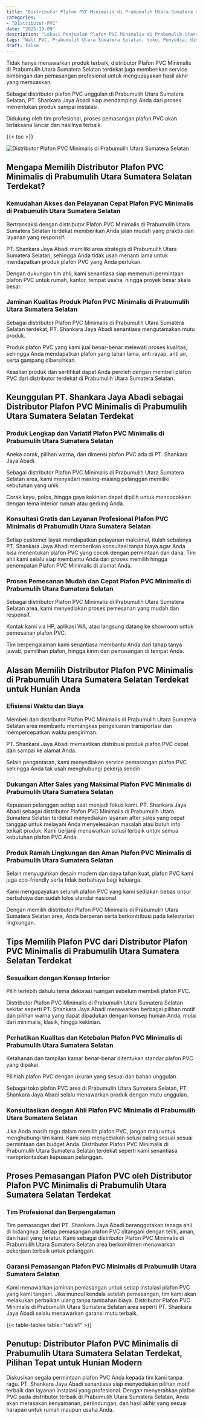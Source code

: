```yaml
---
title: "Distributor Plafon PVC Minimalis di Prabumulih Utara Sumatera Selatan"
categories: 
- "Distributor-PVC"
date: "2025-10-09"
description: "Lokasi Penjualan Plafon PVC Minimalis di Prabumulih Utara Sumatera Selatan bagi tempat tinggal, kantor, serta gerai. Panel unggulan, variasi motif, warna elegan, beserta servis pemasangan ditangani oleh tim berpengalaman serta garansi resmi!|Jasa distribusi Plafon PVC Minimalis di Prabumulih Utara Sumatera Selatan untuk keperluan hunian, kantor, atau toko, beserta produk unggulan dan penempatan oleh teknisi berpengalaman serta jaminan resmi.|Alternatif Plafon PVC Minimalis di Prabumulih Utara Sumatera Selatan yang terbukti bagi rumah, office, serta gerai, dengan panel unggulan dan instalasi oleh tim berpengalaman serta kepastian resmi.|Distribusi Plafon PVC Minimalis di Prabumulih Utara Sumatera Selatan untuk tempat tinggal, kantor, dan gerai, dengan material berkualitas dan penempatan ditangani oleh teknisi berpengalaman, dilengkapi beserta garansi resmi.}"
tags: "Wall PVC, Prabumulih Utara Sumatera Selatan, toko, Penyedia, distributor"
draft: false
---
```


Tidak hanya menawarkan produk terbaik, distributor Plafon PVC Minimalis di Prabumulih Utara Sumatera Selatan terdekat juga memberikan service bimbingan dan pemasangan profesional untuk mengupayakan hasil akhir yang memuaskan.

Sebagai distributor plafon PVC unggulan di Prabumulih Utara Sumatera Selatan, PT. Shankara Jaya Abadi siap mendampingi Anda dari proses menentukan produk sampai instalasi.

Didukung oleh tim profesional, proses pemasangan plafon PVC akan terlaksana lancar dan hasilnya terbaik.

{{< toc >}}

![Distributor Plafon PVC Minimalis di Prabumulih Utara Sumatera Selatan](/images/Distributor-PVC/Distributor-Plafon-PVC-Minimalis-di-Prabumulih-Utara-Sumatera-Selatan.png)


## Mengapa Memilih Distributor Plafon PVC Minimalis di Prabumulih Utara Sumatera Selatan Terdekat?

### Kemudahan Akses dan Pelayanan Cepat Plafon PVC Minimalis di Prabumulih Utara Sumatera Selatan

Bertransaksi dengan distributor Plafon PVC Minimalis di Prabumulih Utara Sumatera Selatan terdekat memberikan Anda jalan mudah yang praktis dan layanan yang responsif.

PT. Shankara Jaya Abadi memiliki area strategis di Prabumulih Utara Sumatera Selatan, sehingga Anda tidak usah menanti lama untuk mendapatkan produk plafon PVC yang Anda perlukan.

Dengan dukungan tim ahli, kami senantiasa siap memenuhi permintaan plafon PVC untuk rumah, kantor, tempat usaha, hingga proyek besar skala besar.

### Jaminan Kualitas Produk Plafon PVC Minimalis di Prabumulih Utara Sumatera Selatan

Sebagai distributor Plafon PVC Minimalis di Prabumulih Utara Sumatera Selatan terdekat, PT. Shankara Jaya Abadi senantiasa mengutamakan mutu produk.

Produk plafon PVC yang kami jual benar-benar melewati proses kualitas, sehingga Anda mendapatkan plafon yang tahan lama, anti rayap, anti air, serta gampang dibersihkan.

Keaslian produk dan sertifikat dapat Anda peroleh dengan membeli plafon PVC dari distributor terdekat di Prabumulih Utara Sumatera Selatan.

## Keunggulan PT. Shankara Jaya Abadi sebagai Distributor Plafon PVC Minimalis di Prabumulih Utara Sumatera Selatan Terdekat

### Produk Lengkap dan Variatif Plafon PVC Minimalis di Prabumulih Utara Sumatera Selatan

Aneka corak, pilihan warna, dan dimensi plafon PVC ada di PT. Shankara Jaya Abadi.

Sebagai distributor Plafon PVC Minimalis di Prabumulih Utara Sumatera Selatan area, kami menyadari masing-masing pelanggan memiliki kebutuhan yang unik.

Corak kayu, polos, hingga gaya kekinian dapat dipilih untuk mencocokkan dengan tema interior rumah atau gedung Anda.

### Konsultasi Gratis dan Layanan Profesional Plafon PVC Minimalis di Prabumulih Utara Sumatera Selatan

Setiap customer layak mendapatkan pelayanan maksimal, itulah sebabnya PT. Shankara Jaya Abadi memberikan konsultasi tanpa biaya agar Anda bisa menentukan plafon PVC yang cocok dengan permintaan dan dana. Tim ahli kami selalu siap membantu Anda dari proses memilih hingga penempatan Plafon PVC Minimalis di alamat Anda.

### Proses Pemesanan Mudah dan Cepat Plafon PVC Minimalis di Prabumulih Utara Sumatera Selatan

Sebagai distributor Plafon PVC Minimalis di Prabumulih Utara Sumatera Selatan area, kami menyediakan proses pemesanan yang mudah dan responsif.

Kontak kami via HP, aplikasi WA, atau langsung datang ke showroom untuk pemesanan plafon PVC.

Tim berpengalaman kami senantiasa membantu Anda dari tahap tanya jawab, pemilihan plafon, hingga kirim dan pemasangan di tempat Anda.

## Alasan Memilih Distributor Plafon PVC Minimalis di Prabumulih Utara Sumatera Selatan Terdekat untuk Hunian Anda

### Efisiensi Waktu dan Biaya

Membeli dari distributor Plafon PVC Minimalis di Prabumulih Utara Sumatera Selatan area membantu memangkas pengeluaran transportasi dan mempercepatkan waktu pengiriman.

PT. Shankara Jaya Abadi memastikan distribusi produk plafon PVC cepat dan sampai ke alamat Anda.

Selain pengantaran, kami menyediakan service pemasangan plafon PVC sehingga Anda tak usah menghubungi pekerja sendiri.

### Dukungan After Sales yang Maksimal Plafon PVC Minimalis di Prabumulih Utara Sumatera Selatan

Kepuasan pelanggan setiap saat menjadi fokus kami. PT. Shankara Jaya Abadi sebagai distributor Plafon PVC Minimalis di Prabumulih Utara Sumatera Selatan terdekat menyediakan layanan after sales yang cepat tanggap untuk melayani Anda menyelesaikan masalah atau butuh info terkait produk. Kami berjanji menawarkan solusi terbaik untuk semua kebutuhan plafon PVC Anda.

### Produk Ramah Lingkungan dan Aman Plafon PVC Minimalis di Prabumulih Utara Sumatera Selatan

Selain menyuguhkan desain modern dan daya tahan kuat, plafon PVC kami juga eco-friendly serta tidak berbahaya bagi keluarga.

Kami mengupayakan seluruh plafon PVC yang kami sediakan bebas unsur berbahaya dan sudah lolos standar nasional.

Dengan memilih distributor Plafon PVC Minimalis di Prabumulih Utara Sumatera Selatan area, Anda berperan serta berkontribusi pada kelestarian lingkungan.

## Tips Memilih Plafon PVC dari Distributor Plafon PVC Minimalis di Prabumulih Utara Sumatera Selatan Terdekat

### Sesuaikan dengan Konsep Interior

Pilih terlebih dahulu tema dekorasi ruangan sebelum membeli plafon PVC.

Distributor Plafon PVC Minimalis di Prabumulih Utara Sumatera Selatan sekitar seperti PT. Shankara Jaya Abadi menawarkan berbagai pilihan motif dan pilihan warna yang dapat dipadukan dengan konsep hunian Anda, mulai dari minimalis, klasik, hingga kekinian.

### Perhatikan Kualitas dan Ketebalan Plafon PVC Minimalis di Prabumulih Utara Sumatera Selatan

Ketahanan dan tampilan kamar benar-benar ditentukan standar plafon PVC yang dipakai.

Pilihlah plafon PVC dengan ukuran yang sesuai dan bahan unggulan.

Sebagai toko plafon PVC area di Prabumulih Utara Sumatera Selatan, PT. Shankara Jaya Abadi selalu menawarkan produk dengan mutu unggulan.

### Konsultasikan dengan Ahli Plafon PVC Minimalis di Prabumulih Utara Sumatera Selatan

Jika Anda masih ragu dalam memilih plafon PVC, jangan malu untuk menghubungi tim kami. Kami siap menyediakan solusi paling sesuai sesuai permintaan dan budget Anda. Distributor Plafon PVC Minimalis di Prabumulih Utara Sumatera Selatan terdekat seperti kami senantiasa memprioritaskan kepuasan pelanggan.

## Proses Pemasangan Plafon PVC oleh Distributor Plafon PVC Minimalis di Prabumulih Utara Sumatera Selatan Terdekat

### Tim Profesional dan Berpengalaman

Tim pemasangan dari PT. Shankara Jaya Abadi beranggotakan tenaga ahli di bidangnya. Setiap pemasangan plafon PVC ditangani dengan teliti, aman, dan hasil yang teratur. Kami sebagai distributor Plafon PVC Minimalis di Prabumulih Utara Sumatera Selatan area berkomitmen menawarkan pekerjaan terbaik untuk pelanggan.

### Garansi Pemasangan Plafon PVC Minimalis di Prabumulih Utara Sumatera Selatan

Kami menawarkan jaminan pemasangan untuk setiap instalasi plafon PVC yang kami tangani. Jika muncul kendala setelah pemasangan, tim kami akan melakukan perbaikan ulang tanpa tambahan biaya. Distributor Plafon PVC Minimalis di Prabumulih Utara Sumatera Selatan area seperti PT. Shankara Jaya Abadi selalu menawarkan garansi mutu terbaik.

{{< table-tables table="table1" >}}

## Penutup: Distributor Plafon PVC Minimalis di Prabumulih Utara Sumatera Selatan Terdekat, Pilihan Tepat untuk Hunian Modern

Diskusikan segala permintaan plafon PVC Anda kepada tim kami tanpa ragu. PT. Shankara Jaya Abadi senantiasa siap menyediakan pilihan motif terbaik dan layanan instalasi yang profesional. Dengan menyerahkan plafon PVC pada distributor terbaik di Prabumulih Utara Sumatera Selatan, Anda akan merasakan kenyamanan, perlindungan, dan hasil akhir yang sesuai harapan untuk rumah maupun usaha Anda.